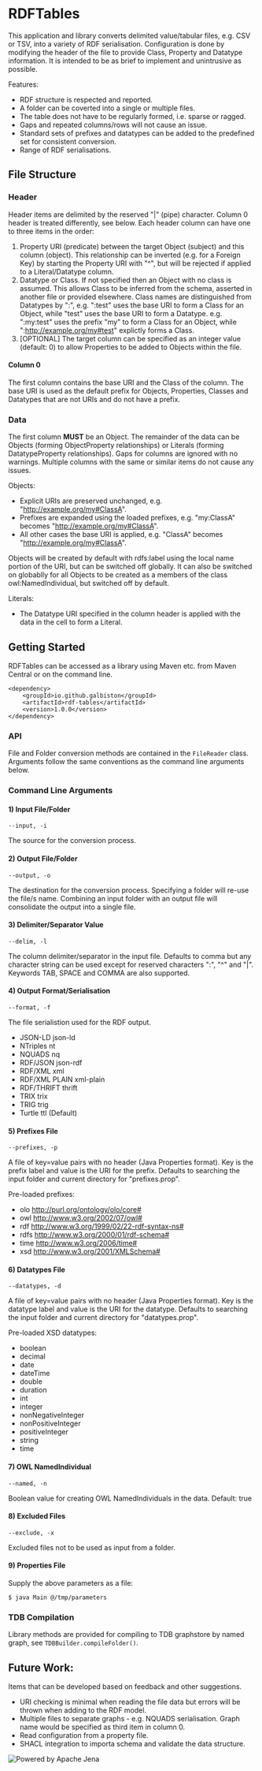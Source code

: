 # RDFTables
This application and library converts delimited value/tabular files, e.g. CSV or TSV, into a variety of RDF serialisation.
Configuration is done by modifying the header of the file to provide Class, Property and Datatype information.
It is intended to be as brief to implement and unintrusive as possible.

Features:
* RDF structure is respected and reported.
* A folder can be coverted into a single or multiple files.
* The table does not have to be regularly formed, i.e. sparse or ragged.
* Gaps and repeated columns/rows will not cause an issue.
* Standard sets of prefixes and datatypes can be added to the predefined set for consistent conversion.
* Range of RDF serialisations.

## File Structure

### Header

Header items are delimited by the reserved "|" (pipe) character.
Column 0 header is treated differently, see below.
Each header column can have one to three items in the order:

1. Property URI (predicate) between the target Object (subject) and this column (object). This relationship can be inverted (e.g. for a Foreign Key) by starting the Property URI with "^", but will be rejected if applied to a Literal/Datatype column.
2. Datatype or Class. If not specified then an Object with no class is assumed. This allows Class to be inferred from the schema, asserted in another file or provided elsewhere. Class names are distinguished from Datatypes by ":",
e.g. ":test" uses the base URI to form a Class for an Object, while "test" uses the base URI to form a Datatype.
e.g. ":my:test" uses the prefix "my" to form a Class for an Object, while ":http://example.org/my#test" explictly forms a Class.
3. [OPTIONAL] The target column can be specified as an integer value (default: 0) to allow Properties to be added to Objects within the file.

#### Column 0
The first column contains the base URI and the Class of the column.
The base URI is used as the default prefix for Objects, Properties, Classes and Datatypes that are not URIs and do not have a prefix.

### Data
The first column __MUST__ be an Object.
The remainder of the data can be Objects (forming ObjectProperty relationships) or Literals (forming DatatypeProperty relationships).
Gaps for columns are ignored with no warnings.
Multiple columns with the same or similar items do not cause any issues.

Objects:
*  Explicit URIs are preserved unchanged, e.g. "http://example.org/my#ClassA".
*  Prefixes are expanded using the loaded prefixes, e.g. "my:ClassA" becomes "http://example.org/my#ClassA".
*  All other cases the base URI is applied, e.g. "ClassA" becomes "http://example.org/my#ClassA".

Objects will be created by default with rdfs:label using the local name portion of the URI, but can be switched off globally.
It can also be switched on globablly for all Objects to be created as a members of the class owl:NamedIndividual, but switched off by default.

Literals:
* The Datatype URI specified in the column header is applied with the data in the cell to form a Literal.

## Getting Started
RDFTables can be accessed as a library using Maven etc. from Maven Central or on the command line.

```
<dependency>
    <groupId>io.github.galbiston</groupId>
    <artifactId>rdf-tables</artifactId>
    <version>1.0.0</version>
</dependency>
```

### API
File and Folder conversion methods are contained in the `FileReader` class.
Arguments follow the same conventions as the command line arguments below.

### Command Line Arguments

#### 1) Input File/Folder
```
--input, -i
```

The source for the conversion process.

#### 2) Output File/Folder
```
--output, -o
```
The destination for the conversion process.
Specifying a folder will re-use the file/s name.
Combining an input folder with an output file will consolidate the output into a single file.

#### 3) Delimiter/Separator Value
```
--delim, -l
```
The column delimiter/separator in the input file.
Defaults to comma but any character string can be used except for reserved characters ":", "^" and "|".
Keywords TAB, SPACE and COMMA are also supported.

#### 4) Output Format/Serialisation
```
--format, -f
```
The file serialistion used for the RDF output.

*  JSON-LD		json-ld
*  NTriples		nt
*  NQUADS		nq
*  RDF/JSON		json-rdf
*  RDF/XML		xml
*  RDF/XML PLAIN		xml-plain
*  RDF/THRIFT			thrift
*  TRIX			trix
*  TRIG			trig
*  Turtle		ttl (Default)

#### 5) Prefixes File
```
--prefixes, -p
```
A file of key=value pairs with no header (Java Properties format).
Key is the prefix label and value is the URI for the prefix.
Defaults to searching the input folder and current directory for "prefixes.prop".

Pre-loaded prefixes:
*  olo	http://purl.org/ontology/olo/core#
*  owl	http://www.w3.org/2002/07/owl#
*  rdf	http://www.w3.org/1999/02/22-rdf-syntax-ns#
*  rdfs	http://www.w3.org/2000/01/rdf-schema#
*  time	http://www.w3.org/2006/time#
*  xsd	http://www.w3.org/2001/XMLSchema#

#### 6) Datatypes File
```
--datatypes, -d
```
A file of key=value pairs with no header (Java Properties format).
Key is the datatype label and value is the URI for the datatype.
Defaults to searching the input folder and current directory for "datatypes.prop".

Pre-loaded XSD datatypes:
*  boolean
*  decimal
*  date
*  dateTime
*  double
*  duration
*  int
*  integer
*  nonNegativeInteger
*  nonPositiveInteger
*  positiveInteger
*  string
*  time

#### 7) OWL NamedIndividual
```
--named, -n
```
Boolean value for creating OWL NamedIndividuals in the data. Default: true

#### 8) Excluded Files
```
--exclude, -x
```
Excluded files not to be used as input from a folder.

#### 9) Properties File
Supply the above parameters as a file:
```console
$ java Main @/tmp/parameters
```

### TDB Compilation
Library methods are provided for compiling to TDB graphstore by named graph, see `TDBBuilder.compileFolder()`.

## Future Work:
Items that can be developed based on feedback and other suggestions.
* URI checking is minimal when reading the file data but errors will be thrown when adding to the RDF model.
* Multiple files to separate graphs - e.g. NQUADS serialisation. Graph name would be specified as third item in column 0.
* Read configuration from a property file.
* SHACL integration to importa schema and validate the data structure.

![Powered by Apache Jena](https://www.apache.org/logos/comdev-test/poweredby/jena.png "Powered by Apache Jena")
